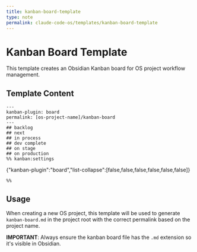 ```yaml
---
title: kanban-board-template
type: note
permalink: claude-code-os/templates/kanban-board-template
---
```


# Kanban Board Template

This template creates an Obsidian Kanban board for OS project workflow management.

## Template Content
```
---
kanban-plugin: board
permalink: [os-project-name]/kanban-board
---
## backlog
## next
## in process
## dev complete
## on stage
## on production
%% kanban:settings
```
{"kanban-plugin":"board","list-collapse":[false,false,false,false,false,false]}
```
%%
```

## Usage
When creating a new OS project, this template will be used to generate `kanban-board.md` in the project root with the correct permalink based on the project name.

**IMPORTANT**: Always ensure the kanban board file has the `.md` extension so it's visible in Obsidian.